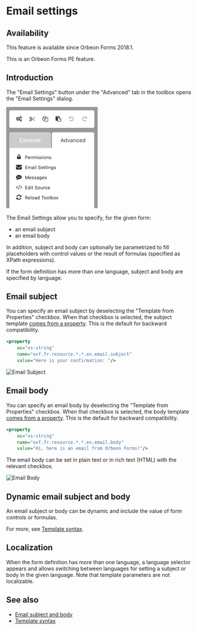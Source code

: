 # Email settings

## Availability

This feature is available since Orbeon Forms 2018.1.

This is an Orbeon Forms PE feature.

## Introduction

The "Email Settings" button under the "Advanced" tab in the toolbox opens the "Email Settings" dialog.

<img src="images/advanced-menu.png" width="245">

The Email Settings allow you to specify, for the given form:

- an email subject
- an email body

In addition, subject and body can optionally be parametrized to fill placeholders with control values or
the result of formulas (specified as XPath expressions).

If the form definition has more than one language, subject and body are specified by language.

## Email subject

You can specify an email subject by deselecting the "Template from Properties" checkbox. When that checkbox is selected, the subject template [comes from a property](../configuration/properties/form-runner/detail-page/email.md#email-subject-and-body). This is the default for backward compatibility.

```xml
<property 
    as="xs:string"
    name="oxf.fr.resource.*.*.en.email.subject"
    value="Here is your confirmation: "/>
```

![Email Subject](images/email-settings-subject.png)

## Email body

You can specify an email body by deselecting the "Template from Properties" checkbox. When that checkbox is selected, the body template [comes from a property](../configuration/properties/form-runner/detail-page/email.md#email-subject-and-body). This is the default for backward compatibility.

```xml
<property 
    as="xs:string"
    name="oxf.fr.resource.*.*.en.email.body"
    value="Hi, here is an email from Orbeon Forms!"/>
```

The email body can be set in plain text or in rich text (HTML) with the relevant checkbox.

![Email Body](images/email-settings-body.png)

## Dynamic email subject and body

An email subject or body can be dynamic and include the value of form controls or formulas.

For more, see [Template syntax](template-syntax.md).

## Localization

When the form definition has more than one language, a language selector appears and allows switching between languages for setting a subject or body in the given language. Note that template parameters are not localizable.

## See also

- [Email subject and body](../configuration/properties/form-runner/detail-page/email.md#email-subject-and-body)
- [Template syntax](template-syntax.md)
